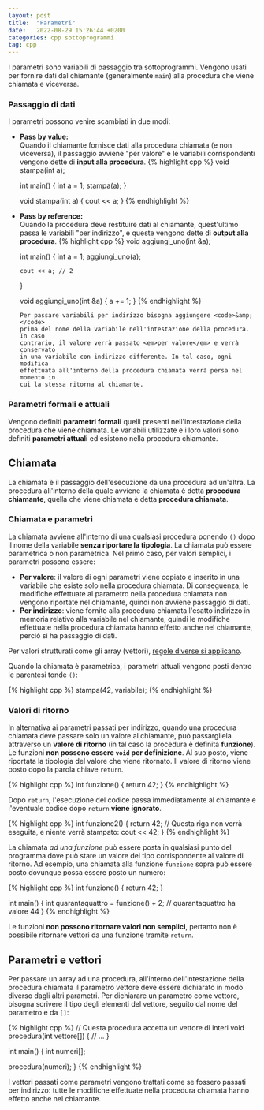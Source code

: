 ```yaml
---
layout: post
title:  "Parametri"
date:   2022-08-29 15:26:44 +0200
categories: cpp sottoprogrammi
tag: cpp
---
```


I parametri sono variabili di passaggio tra sottoprogrammi.
Vengono usati per fornire dati dal chiamante (generalmente `main`)
alla procedura che viene chiamata e viceversa.

### Passaggio di dati

I parametri possono venire scambiati in due modi:

<ul>
  <li>
    <strong>Pass by value:</strong><br/>
    Quando il chiamante fornisce dati alla procedura chiamata (e non
    viceversa), il passaggio avviene "per valore" e le variabili
    corrispondenti vengono dette di <strong>input alla procedura</strong>.
{% highlight cpp %}
void stampa(int a);

int main() {
    int a = 1;
    stampa(a);
}

void stampa(int a) {
    cout << a;
}
{% endhighlight %}
  </li>
  <li>
    <strong>Pass by reference:</strong><br/>
    Quando la procedura deve restituire dati al chiamante, quest'ultimo
    passa le variabili "per indirizzo", e queste vengono dette di
    <strong>output alla procedura</strong>.
{% highlight cpp %}
void aggiungi_uno(int &a);

int main() {
    int a = 1;
    aggiungi_uno(a);

    cout << a; // 2
}

void aggiungi_uno(int &a) {
    a += 1;
}
{% endhighlight %}

    Per passare variabili per indirizzo bisogna aggiungere <code>&amp;</code>
    prima del nome della variabile nell'intestazione della procedura. In caso
    contrario, il valore verrà passato <em>per valore</em> e verrà conservato
    in una variabile con indirizzo differente. In tal caso, ogni modifica
    effettuata all'interno della procedura chiamata verrà persa nel momento in
    cui la stessa ritorna al chiamante.
  </li>
</ul>

### Parametri formali e attuali

Vengono definiti **parametri formali** quelli presenti nell'intestazione della
procedura che viene chiamata.
Le variabili utilizzate e i loro valori sono definiti **parametri attuali** ed
esistono nella procedura chiamante.

## Chiamata

La chiamata è il passaggio dell'esecuzione da una procedura ad un'altra.
La procedura all'interno della quale avviene la chiamata è detta **procedura
chiamante**, quella che viene chiamata è detta **procedura chiamata**.

### Chiamata e parametri

La chiamata avviene all'interno di una qualsiasi procedura ponendo `()` dopo
il nome della variabile **senza riportare la tipologia**.
La chiamata può essere parametrica o non parametrica.
Nel primo caso, per valori semplici, i parametri possono essere:

* **Per valore**: il valore di ogni parametri viene copiato e inserito
  in una variabile che esiste solo nella procedura chiamata. Di conseguenza,
  le modifiche effettuate al parametro nella procedura chiamata non
  vengono riportate nel chiamante, quindi non avviene passaggio di dati.
* **Per indirizzo**: viene fornito alla procedura chiamata l'esatto indirizzo
  in memoria relativo alla variabile nel chiamante, quindi le modifiche
  effettuate nella procedura chiamata hanno effetto anche nel chiamante, perciò
  si ha passaggio di dati.

Per valori strutturati come gli array (vettori),
[regole diverse si applicano](#parametri-e-vettori).

Quando la chiamata è parametrica, i parametri attuali vengono posti dentro
le parentesi tonde `()`:

{% highlight cpp %}
stampa(42, variabile);
{% endhighlight %}

### Valori di ritorno

In alternativa ai parametri passati per indirizzo, quando una procedura chiamata
deve passare solo un valore al chiamante, può passargliela attraverso un
**valore di ritorno** (in tal caso la procedura è definita **funzione**).
Le funzioni **non possono essere `void` per definizione**. Al suo posto, viene
riportata la tipologia del valore che viene ritornato.
Il valore di ritorno viene posto dopo la parola chiave `return`.

{% highlight cpp %}
int funzione() {
  return 42;
}
{% endhighlight %}

Dopo `return`, l'esecuzione del codice passa immediatamente al chiamante e
l'eventuale codice dopo `return` **viene ignorato**.

{% highlight cpp %}
int funzione2() {
  return 42;
  // Questa riga non verrà eseguita, e niente verrà stampato:
  cout << 42;
}
{% endhighlight %}

La chiamata _ad una funzione_ può essere posta in qualsiasi punto del programma
dove può stare un valore del tipo corrispondente al valore di ritorno. Ad
esempio, una chiamata alla funzione `funzione` sopra può essere posto dovunque
possa essere posto un numero:

{% highlight cpp %}
int funzione() {
  return 42;
}

int main() {
  int quarantaquattro = funzione() + 2;
  // quarantaquattro ha valore 44
}
{% endhighlight %}

Le funzioni **non possono ritornare valori non semplici**, pertanto non è
possibile ritornare vettori da una funzione tramite `return`.

## Parametri e vettori

Per passare un array ad una procedura, all'interno dell'intestazione della
procedura chiamata il parametro vettore deve essere dichiarato in modo diverso
dagli altri parametri.
Per dichiarare un parametro come vettore, bisogna scrivere il tipo degli
elementi del vettore, seguito dal nome del parametro e da `[]`:

{% highlight cpp %}
// Questa procedura accetta un vettore di interi
void procedura(int vettore[]) {
  // ...
}

int main() {
  int numeri[];

  procedura(numeri);
}
{% endhighlight %}

I vettori passati come parametri vengono trattati come se fossero passati per
indirizzo: tutte le modifiche effettuate nella procedura chiamata hanno
effetto anche nel chiamante.